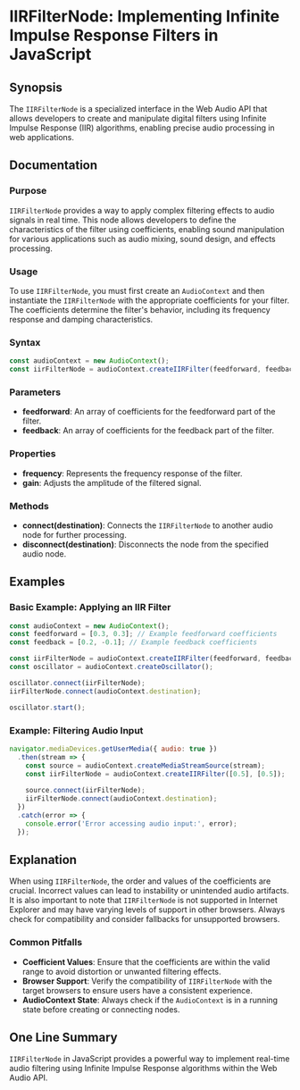 <!--
Meta Description: # IIRFilterNode: Implementing Infinite Impulse Response Filters in JavaScript ## Synopsis The `IIRFilterNode` is a specialized interface in the Web Au...
Meta Keywords: iirfilternode, audiocontext, audio, coefficients, const
-->

# IIRFilterNode: Implementing Infinite Impulse Response Filters in JavaScript

## Synopsis
The `IIRFilterNode` is a specialized interface in the Web Audio API that allows developers to create and manipulate digital filters using Infinite Impulse Response (IIR) algorithms, enabling precise audio processing in web applications.

## Documentation

### Purpose
`IIRFilterNode` provides a way to apply complex filtering effects to audio signals in real time. This node allows developers to define the characteristics of the filter using coefficients, enabling sound manipulation for various applications such as audio mixing, sound design, and effects processing.

### Usage
To use `IIRFilterNode`, you must first create an `AudioContext` and then instantiate the `IIRFilterNode` with the appropriate coefficients for your filter. The coefficients determine the filter's behavior, including its frequency response and damping characteristics.

### Syntax
```javascript
const audioContext = new AudioContext();
const iirFilterNode = audioContext.createIIRFilter(feedforward, feedback);
```

### Parameters
- **feedforward**: An array of coefficients for the feedforward part of the filter.
- **feedback**: An array of coefficients for the feedback part of the filter.

### Properties
- **frequency**: Represents the frequency response of the filter.
- **gain**: Adjusts the amplitude of the filtered signal.

### Methods
- **connect(destination)**: Connects the `IIRFilterNode` to another audio node for further processing.
- **disconnect(destination)**: Disconnects the node from the specified audio node.

## Examples

### Basic Example: Applying an IIR Filter
```javascript
const audioContext = new AudioContext();
const feedforward = [0.3, 0.3]; // Example feedforward coefficients
const feedback = [0.2, -0.1]; // Example feedback coefficients

const iirFilterNode = audioContext.createIIRFilter(feedforward, feedback);
const oscillator = audioContext.createOscillator();

oscillator.connect(iirFilterNode);
iirFilterNode.connect(audioContext.destination);

oscillator.start();
```

### Example: Filtering Audio Input
```javascript
navigator.mediaDevices.getUserMedia({ audio: true })
  .then(stream => {
    const source = audioContext.createMediaStreamSource(stream);
    const iirFilterNode = audioContext.createIIRFilter([0.5], [0.5]);
    
    source.connect(iirFilterNode);
    iirFilterNode.connect(audioContext.destination);
  })
  .catch(error => {
    console.error('Error accessing audio input:', error);
  });
```

## Explanation
When using `IIRFilterNode`, the order and values of the coefficients are crucial. Incorrect values can lead to instability or unintended audio artifacts. It is also important to note that `IIRFilterNode` is not supported in Internet Explorer and may have varying levels of support in other browsers. Always check for compatibility and consider fallbacks for unsupported browsers.

### Common Pitfalls
- **Coefficient Values**: Ensure that the coefficients are within the valid range to avoid distortion or unwanted filtering effects.
- **Browser Support**: Verify the compatibility of `IIRFilterNode` with the target browsers to ensure users have a consistent experience.
- **AudioContext State**: Always check if the `AudioContext` is in a running state before creating or connecting nodes.

## One Line Summary
`IIRFilterNode` in JavaScript provides a powerful way to implement real-time audio filtering using Infinite Impulse Response algorithms within the Web Audio API.